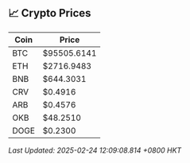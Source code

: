 ## 📈 Crypto Prices

| Coin | Price |
| ---- | ----- |
| BTC | $95505.6141 |
| ETH | $2716.9483 |
| BNB | $644.3031 |
| CRV | $0.4916 |
| ARB | $0.4576 |
| OKB | $48.2510 |
| DOGE | $0.2300 |

_Last Updated: 2025-02-24 12:09:08.814 +0800 HKT_